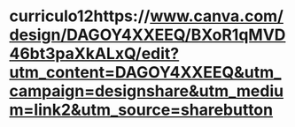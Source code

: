 # curriculo12https://www.canva.com/design/DAGOY4XXEEQ/BXoR1qMVD46bt3paXkALxQ/edit?utm_content=DAGOY4XXEEQ&utm_campaign=designshare&utm_medium=link2&utm_source=sharebutton
